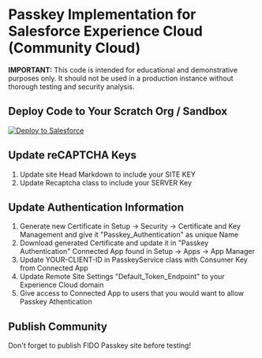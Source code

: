 # Passkey Implementation for Salesforce Experience Cloud (Community Cloud)

**IMPORTANT:** This code is intended for educational and demonstrative purposes only. It should not be used in a production instance without thorough testing and security analysis.

## Deploy Code to Your Scratch Org / Sandbox

<a href="https://githubsfdeploy-sandbox.herokuapp.com/app/githubdeploy/Nubessom/sfec-passkey">
  <img alt="Deploy to Salesforce"
       src="https://raw.githubusercontent.com/afawcett/githubsfdeploy/master/deploy.png">
</a>

## Update reCAPTCHA Keys

1. Update site Head Markdown to include your SITE KEY
2. Update Recaptcha class to include your SERVER Key

## Update Authentication Information

1. Generate new Certificate in Setup -> Security -> Certificate and Key Management and give it "Passkey_Authentication" as unique Name
2. Download generated Certificate and update it in "Passkey Authentication" Connected App found in Setup -> Apps -> App Manager
3. Update YOUR-CLIENT-ID in PasskeyService class with Consumer Key from Connected App
4. Update Remote Site Settings "Default_Token_Endpoint" to your Experience Cloud domain
5. Give access to Connected App to users that you would want to allow Passkey Athentication

## Publish Community

Don't forget to publish FIDO Passkey site before testing!